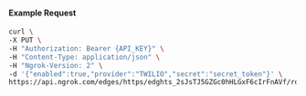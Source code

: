 <!-- Code generated for API Clients. DO NOT EDIT. -->

#### Example Request

```bash
curl \
-X PUT \
-H "Authorization: Bearer {API_KEY}" \
-H "Content-Type: application/json" \
-H "Ngrok-Version: 2" \
-d '{"enabled":true,"provider":"TWILIO","secret":"secret_token"}' \
https://api.ngrok.com/edges/https/edghts_2sJsTJ5GZGc0hHLGxF6cIrFnAVf/routes/edghtsrt_2sJsTDWhfXpISBxmHsWXhC7EOxv/webhook_verification
```
